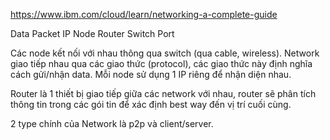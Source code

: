 https://www.ibm.com/cloud/learn/networking-a-complete-guide

Data Packet
IP
Node
Router
Switch
Port

Các node kết nối với nhau thông qua switch (qua cable, wireless). 
Network giao tiếp nhau qua các giao thức (protocol), các giao thức này định nghĩa cách gửi/nhận data. Mỗi node sử dụng 1 IP riêng để nhận diện nhau.

Router là 1 thiết bị giao tiếp giữa các network với nhau, router sẽ phân tích thông tin trong các gói tin để xác định best way đến vị trí cuối cùng.

2 type chính của Network là p2p và client/server.